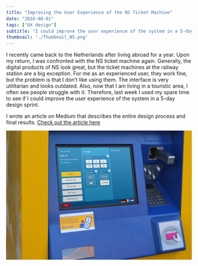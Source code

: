 ```yaml
---
title: "Improving the User Experience of the NS Ticket Machine"
date: "2018-08-01"
tags: ["UX design"]
subtitle: "I could improve the user experience of the system in a 5-day design sprint."
thumbnail: './Thumbnail_NS.png'
---
```


I recently came back to the Netherlands after living abroad for a year. Upon my return, I was confronted with the NS ticket machine again. Generally, the digital products of NS look great, but the ticket machines at the railway station are a big exception. For me as an experienced user, they work fine, but the problem is that I don’t like using them. The interface is very utilitarian and looks outdated. Also, now that I am living in a touristic area, I often see people struggle with it. Therefore, last week I used my spare time to see if I could improve the user experience of the system in a 5-day design sprint.

I wrote an article on Medium that describes the entire design process and final results.
[Check out the article here](https://blog.usejournal.com/improving-the-user-experience-of-the-ns-ticket-machines-825f751f6ace)

![](./mockup.jpg)